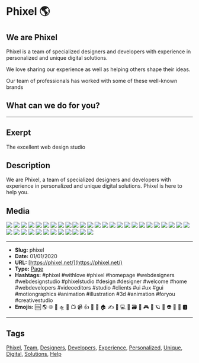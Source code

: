 # Phixel 🌎
## We are Phixel
Phixel is a team of specialized designers and developers with experience in personalized and unique digital solutions.

We love sharing our experience as well as helping others shape their ideas.

Our team of professionals has worked with some of these well-known brands

## What can we do for you?
------------
## Exerpt
The excellent web design studio
## Description
We are Phixel, a team of specialized designers and developers with experience in personalized and unique digital solutions. Phixel is here to help you.
## Media
<img src="media/77bce59a/avatar.jpg">
<img src="media/1d9d05cb/card-a-es-scaled.jpg">
<img src="media/d8286302/card-a-scaled.jpg">
<img src="media/25e2b60f/card-b-es-scaled.jpg">
<img src="media/bc812933/card-b-scaled.jpg">
<img src="media/32ccf6ba/favicon-black.png">
<img src="media/87b77293/favicon-monotone.png">
<img src="media/b5d0cc51/favicon-white.png">
<img src="media/fea4f89c/favicon.png">
<img src="media/4a971b48/header.jpg">
<img src="media/32ea7bdf/icon.png">
<img src="media/b0f67cad/line-mountains-1.svg">
<img src="media/d3065a74/logo-dark.png">
<img src="media/9955a959/logo-h-dark.png">
<img src="media/e05d2133/logo-h.png">
<img src="media/24b9363b/logo.png">
<img src="media/210bbd02/maxresdefault-1.jpg">
<img src="media/a750a5d4/loop.mp3">
<img src="media/131615af/phixel-reel-1-mp4-image-1.jpg">
<img src="media/5393764e/phixel-reel-1-mp4-image.jpg">
<img src="media/d0fa9cac/qr.jpg">
<img src="media/bad6ebde/television-deep-in-the-snow.jpg">
<img src="media/8c18b215/vhs-player-mp4-image.jpg">
<img src="media/43cbe27f/video.jpg">
<img src="media/41dc8cdb/logo-reveal.mp4">
<img src="media/40963d44/development-loop.mp4">
<img src="media/a5a04954/television-deep-in-the-clouds.mp4">
<img src="media/6b25fa3d/vhs-player.mp4">
<img src="media/60c32789/we-are-phixel-celcius-development-mp4-image.jpg">
<img src="media/7d4c1aa9/logo.glb">
<img src="media/c20cbb54/mountains_2.glb">
<img src="media/1b63f4b1/mountains_3.glb">
<img src="media/6d6fc497/mountains_4.glb">
<img src="media/843b7486/mountains.glb">
<img src="media/93dca06f/t_rex.glb">
<img src="media/6bbe2302/terrain.glb">
<img src="media/829b093a/tv.glb">

------------
- **Slug:** phixel
- **Date:** 01/01/2020
- **URL:** [https://phixel.net/](https://phixel.net/)
- **Type:** [Page](#page)
- **Hashtags:** #phixel #withlove #phixel #homepage #webdesigners #webdesignstudio #phixelstudio #design #designer #welcome #home #webdevelopers #videoeditors #studio #clients #ui #ux #gui #motiongraphics #animation #illustration #3d #animation #foryou #creativestudio
- **Emojis:** 🆒 🌎 🌐 🎨 🛸 📼 📺 📹 👍 🔗 📝 🏠 ✍️ 👨 💻 👑 🗃 👾 🎮 📲 🪐 🌟 👽 🚀 🌌 🅸

------------
## Tags
[Phixel](#Phixel), [Team](#Team), [Designers](#Designers), [Developers](#Developers), [Experience](#Experience), [Personalized](#Personalized), [Unique](#Unique), [Digital](#Digital), [Solutions](#Solutions), [Help](#Help)
